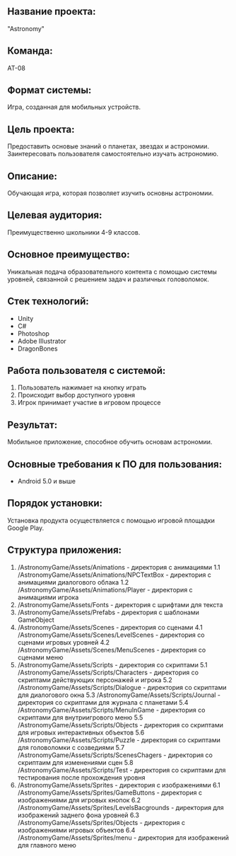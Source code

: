 ## Название проекта: 
"Astronomy"

## Команда: 
АТ-08

## Формат системы: 
Игра, созданная для мобильных устройств.

## Цель проекта:
Предоставить основые знаний о планетах, звездах и астрономии. Заинтересовать пользователя самостоятельно изучать астрономию.

## Описание:
Обучающая игра, которая позволяет изучить основны астрономии. 

## Целевая аудитория:
Преимущественно школьники 4-9 классов.

## Основное преимущество:
Уникальная подача образовательного контента с помощью системы уровней, связанной с решением задач и различных головоломок.

## Стек технологий: 
+ Unity
+ C#
+ Photoshop
+ Adobe Illustrator
+ DragonBones

## Работа пользователя с системой:
1. Пользователь нажимает на кнопку играть
2. Происходит выбор доступного уровня
3. Игрок принимает участие в игровом процессе

## Результат: 
Мобильное приложение, способное обучить основам астрономии.

## Основные требования к ПО для пользования:
- Android 5.0 и выше

## Порядок установки:
Установка продукта осуществляется с помощью игровой площадки Google Play.

## Структура приложения:
1. /AstronomyGame/Assets/Animations - директория с анимациями
1.1 /AstronomyGame/Assets/Animations/NPCTextBox - директория с анимациями диалогового облака
1.2 /AstronomyGame/Assets/Animations/Player - директория с анимациями игрока
2. /AstronomyGame/Assets/Fonts - директория с шрифтами для текста
3. /AstronomyGame/Assets/Prefabs - директория с шаблонами GameObject
4. /AstronomyGame/Assets/Scenes - директория со сценами
4.1 /AstronomyGame/Assets/Scenes/LevelScenes - директория со сценами игровых уровней
4.2 /AstronomyGame/Assets/Scenes/MenuScenes - директория со сценами меню
5. /AstronomyGame/Assets/Scripts - директория со скриптами
5.1 /AstronomyGame/Assets/Scripts/Characters - директория со скриптами действующих персонажей и игрока
5.2 /AstronomyGame/Assets/Scripts/Dialogue - директория со скриптами для диалогового окна
5.3 /AstronomyGame/Assets/Scripts/Journal - директория со скриптами для журнала с планетами
5.4 /AstronomyGame/Assets/Scripts/MenuInGame - директория со скриптами для внутриигрового меню
5.5 /AstronomyGame/Assets/Scripts/Objects - директория со скриптами для игровых интерактивных объектов
5.6 /AstronomyGame/Assets/Scripts/Puzzle - директория со скриптами для головоломки с созведиями
5.7 /AstronomyGame/Assets/Scripts/ScenesChagers - директория со скриптаим для изменениями сцен
5.8 /AstronomyGame/Assets/Scripts/Test - директория со скриптами для тестирования после прохождения уровня
6. /AstronomyGame/Assets/Sprites - директория с изображениями
6.1 /AstronomyGame/Assets/Sprites/GameButtons - директория с изображениями для игровых кнопок
6.2 /AstronomyGame/Assets/Sprites/LevelsBacgrounds - директория для изображений заднего фона уровней
6.3 /AstronomyGame/Assets/Sprites/Objects - директория с изображениями игровых объектов
6.4 /AstronomyGame/Assets/Sprites/menu - директория для изображений для главного меню
